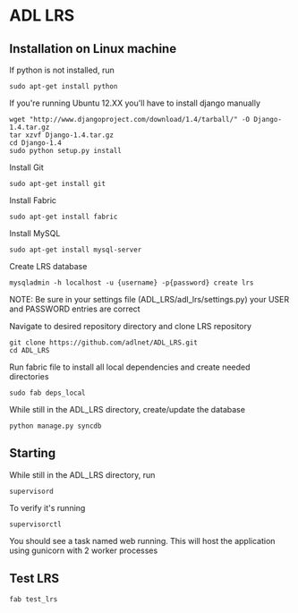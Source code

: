 # ADL LRS

## Installation on Linux machine

If python is not installed, run

    sudo apt-get install python

If you're running Ubuntu 12.XX you'll have to install django manually

    wget "http://www.djangoproject.com/download/1.4/tarball/" -O Django-1.4.tar.gz
    tar xzvf Django-1.4.tar.gz
    cd Django-1.4
    sudo python setup.py install

Install Git
    
    sudo apt-get install git

Install Fabric

    sudo apt-get install fabric

Install MySQL

    sudo apt-get install mysql-server

Create LRS database

    mysqladmin -h localhost -u {username} -p{password} create lrs
    
NOTE: Be sure in your settings file (ADL_LRS/adl_lrs/settings.py) your USER and PASSWORD entries are correct

Navigate to desired repository directory and clone LRS repository

    git clone https://github.com/adlnet/ADL_LRS.git
    cd ADL_LRS
    
Run fabric file to install all local dependencies and create needed directories    

    sudo fab deps_local

While still in the ADL_LRS directory, create/update the database
    
    python manage.py syncdb

## Starting
While still in the ADL_LRS directory, run

    supervisord

To verify it's running

    supervisorctl

You should see a task named web running. This will host the application using gunicorn with 2 worker processes

## Test LRS
    
    fab test_lrs

        